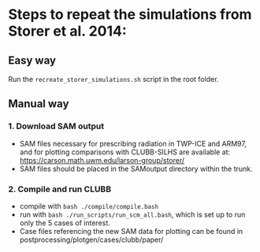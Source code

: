 # Steps to repeat the simulations from Storer et al. 2014:
## Easy way
Run the `recreate_storer_simulations.sh` script in the root folder.

## Manual way
### 1. Download SAM output
* SAM files necessary for prescribing radiation in TWP-ICE and ARM97, and
   for plotting comparisons with CLUBB-SILHS are available at:
   https://carson.math.uwm.edu/larson-group/storer/
*  SAM files should be placed in the SAMoutput directory within the trunk.

### 2. Compile and run CLUBB
* compile with `bash ./compile/compile.bash`
* run with `bash ./run_scripts/run_scm_all.bash`, which is set up to run only the 5 cases of interest.
*  Case files referencing the new SAM data for plotting can be found in 
postprocessing/plotgen/cases/clubb/paper/
